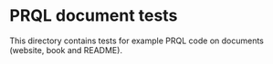 # PRQL document tests

This directory contains tests for example PRQL code on documents (website, book
and README).
